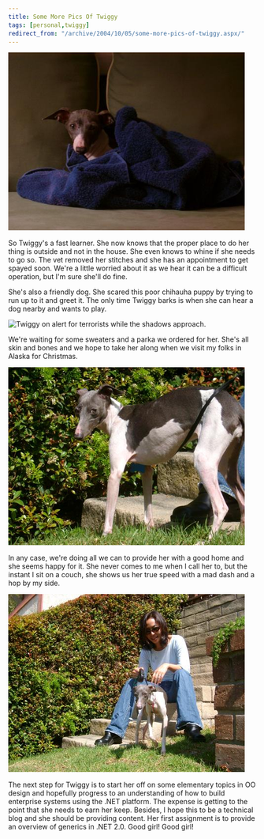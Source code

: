 ```yaml
---
title: Some More Pics Of Twiggy
tags: [personal,twiggy]
redirect_from: "/archive/2004/10/05/some-more-pics-of-twiggy.aspx/"
---
```


![Twiggy in her favorite spot](/images/Twiggy_Favorite_Spot.jpg) 

So Twiggy's a fast learner. She now knows that the proper place to do
her thing is outside and not in the house. She even knows to whine if
she needs to go so. The vet removed her stitches and she has an
appointment to get spayed soon. We're a little worried about it as we
hear it can be a difficult operation, but I'm sure she'll do fine.

She's also a friendly dog. She scared this poor chihauha puppy by trying
to run up to it and greet it. The only time Twiggy barks is when she can
hear a dog nearby and wants to play.

![Twiggy on alert for terrorists while the shadows approach.
](/images/TwiggyAlert.jpg)

We're waiting for some sweaters and a parka we ordered for her. She's
all skin and bones and we hope to take her along when we visit my folks
in Alaska for Christmas.

![Giving us the evil eye.](/images/TwiggyDeathGlare.jpg) 

In any case, we're doing all we can to provide her with a good home and
she seems happy for it. She never comes to me when I call her to, but
the instant I sit on a couch, she shows us her true speed with a mad
dash and a hop by my side.

![With her mommy.](/images/TwiggyWithMommy.jpg)

The next step for Twiggy is to start her off on some elementary topics
in OO design and hopefully progress to an understanding of how to build
enterprise systems using the .NET platform. The expense is getting to
the point that she needs to earn her keep. Besides, I hope this to be a
technical blog and she should be providing content. Her first assignment
is to provide an overview of generics in .NET 2.0. Good girl! Good girl!

